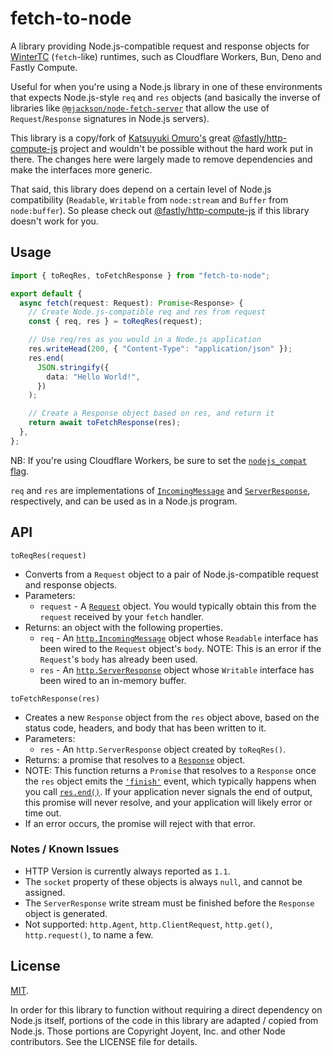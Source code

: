 # fetch-to-node

A library providing Node.js-compatible request and response objects for [WinterTC](https://wintertc.org) (`fetch`-like) runtimes,
such as Cloudflare Workers, Bun, Deno and Fastly Compute.

Useful for when you're using a Node.js library in one of these environments that expects Node.js-style `req` and `res` objects
(and basically the inverse of libraries like [`@mjackson/node-fetch-server`](https://github.com/mjackson/remix-the-web/tree/main/packages/node-fetch-server#readme)
that allow the use of `Request`/`Response` signatures in Node.js servers).

This library is a copy/fork of [Katsuyuki Omuro's](https://github.com/harmony7) great [@fastly/http-compute-js](https://github.com/fastly/http-compute-js)
project and wouldn't be possible without the hard work put in there. The changes here were largely made to remove dependencies and make the interfaces more generic.

That said, this library does depend on a certain level of Node.js compatibility (`Readable`, `Writable` from `node:stream` and `Buffer` from `node:buffer`).
So please check out [@fastly/http-compute-js](https://github.com/fastly/http-compute-js) if this library doesn't work for you.

## Usage

```ts
import { toReqRes, toFetchResponse } from "fetch-to-node";

export default {
  async fetch(request: Request): Promise<Response> {
    // Create Node.js-compatible req and res from request
    const { req, res } = toReqRes(request);

    // Use req/res as you would in a Node.js application
    res.writeHead(200, { "Content-Type": "application/json" });
    res.end(
      JSON.stringify({
        data: "Hello World!",
      })
    );

    // Create a Response object based on res, and return it
    return await toFetchResponse(res);
  },
};
```

NB: If you're using Cloudflare Workers, be sure to set the [`nodejs_compat` flag](https://developers.cloudflare.com/workers/runtime-apis/nodejs/).

`req` and `res` are implementations of [`IncomingMessage`](https://nodejs.org/api/http.html#class-httpincomingmessage) and
[`ServerResponse`](https://nodejs.org/api/http.html#class-httpserverresponse), respectively, and
can be used as in a Node.js program.

## API

`toReqRes(request)`

- Converts from a `Request` object to a pair of Node.js-compatible request and response objects.
- Parameters:
  - `request` - A [`Request`](https://developer.mozilla.org/en-US/docs/Web/API/Request) object. You would
    typically obtain this from the `request` received by your `fetch` handler.
- Returns: an object with the following properties.
  - `req` - An [`http.IncomingMessage`](https://nodejs.org/api/http.html#class-httpincomingmessage)
    object whose `Readable` interface has been wired to the `Request` object's `body`. NOTE: This is an error
    if the `Request`'s `body` has already been used.
  - `res` - An [`http.ServerResponse`](https://nodejs.org/api/http.html#class-httpserverresponse)
    object whose `Writable` interface has been wired to an in-memory buffer.

`toFetchResponse(res)`

- Creates a new `Response` object from the `res` object above, based on the status code, headers, and body that has been
  written to it.
- Parameters:
  - `res` - An `http.ServerResponse` object created by `toReqRes()`.
- Returns: a promise that resolves to a [`Response`](https://developer.mozilla.org/en-US/docs/Web/API/Response) object.
- NOTE: This function returns a `Promise` that resolves to a `Response` once the `res` object emits the
  [`'finish'`](https://nodejs.org/api/http.html#event-finish) event, which typically happens when you call
  [`res.end()`](https://nodejs.org/api/http.html#responseenddata-encoding-callback). If your application never signals the
  end of output, this promise will never resolve, and your application will likely error or time out.
- If an error occurs, the promise will reject with that error.

### Notes / Known Issues

- HTTP Version is currently always reported as `1.1`.
- The `socket` property of these objects is always `null`, and cannot be assigned.
- The `ServerResponse` write stream must be finished before the `Response` object is generated.
- Not supported: `http.Agent`, `http.ClientRequest`, `http.get()`, `http.request()`, to name a few.

## License

[MIT](./LICENSE).

In order for this library to function without requiring a direct dependency on Node.js itself,
portions of the code in this library are adapted / copied from Node.js.
Those portions are Copyright Joyent, Inc. and other Node contributors.
See the LICENSE file for details.
